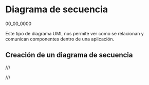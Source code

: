 # Diagrama de secuencia
00_00_0000

Este tipo de diagrama UML nos permite ver como se relacionan y comunican componentes dentro de una aplicación.

## Creación de un diagrama de secuencia


/// 

///
